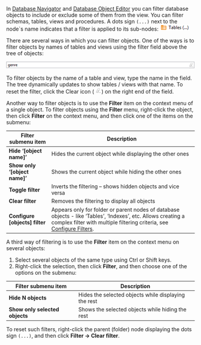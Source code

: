 In [Database Navigator](Database-Navigator) and [Database Object Editor](Database-Object-Editor) you can filter database objects to include or exclude some of them from the view. You can filter schemas, tables, views and procedures. A dots sign `(...)` next to the node`s name indicates that a filter is applied to its sub-nodes:
![](images/ug/Filtered-object.png)

There are several ways in which you can filter objects.
One of the ways is to filter objects by names of tables and views using the filter field above the tree of objects:

![](images/ug/DB-Nav-filter.png)

To filter objects by the name of a table and view, type the name in the field. The tree dynamically updates to show tables / views with that name. To reset the filter, click the Clear icon  (![](images/ug/Clear-filter-icon.png)) on the right end of the field.

Another way to filter objects is to use the **Filter** item on the context menu of a single object. To filter objects using the **Filter** menu, right-click the object, then click **Filter** on the context menu, and then click one of the items on the submenu:

Filter submenu item|Description
-------------------|-----------
**Hide ‘[object name]’**|Hides the current object while displaying the other ones
**Show only ‘[object name]’**|Shows the current object while hiding the other ones
**Toggle filter**|Inverts the filtering – shows hidden objects and vice versa
**Clear filter**|Removes the filtering to display all objects
**Configure [objects] filter**|Appears only for folder or parent nodes of  database objects - like ‘Tables’, ‘Indexes’, etc. Allows creating a complex filter with multiple filtering criteria, see [Configure Filters](Configure-Filters).

A third way of filtering is to use the **Filter** item on the context menu on several objects:
1. Select several objects of the same type using Ctrl or Shift keys.
2. Right-click the selection, then click **Filter**, and then choose one of the options on the submenu:

Filter submenu item|Description
-------------------|-----------
**Hide N objects**|Hides the selected objects while displaying the rest
**Show only selected objects**|Shows the selected objects while hiding the rest

To reset such filters, right-click the parent (folder) node displaying the dots sign `(...)`, and then click **Filter -> Clear filter**.
